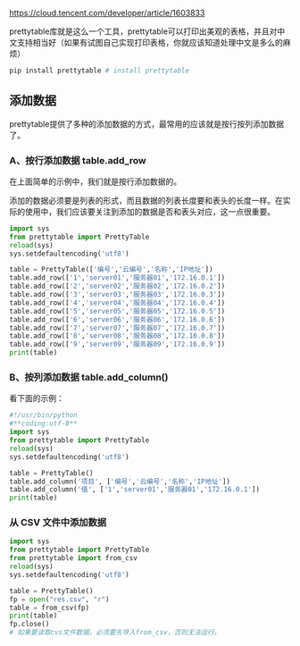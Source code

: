 
https://cloud.tencent.com/developer/article/1603833

prettytable库就是这么一个工具，prettytable可以打印出美观的表格，并且对中文支持相当好（如果有试图自己实现打印表格，你就应该知道处理中文是多么的麻烦）

```python
pip install prettytable # install prettytable
```

## **添加数据**

prettytable提供了多种的添加数据的方式，最常用的应该就是按行按列添加数据了。

### **A、按行添加数据 table.add_row**

在上面简单的示例中，我们就是按行添加数据的。

添加的数据必须要是列表的形式，而且数据的列表长度要和表头的长度一样。在实际的使用中，我们应该要关注到添加的数据是否和表头对应，这一点很重要。

```python
import sys
from prettytable import PrettyTable
reload(sys)
sys.setdefaultencoding('utf8')

table = PrettyTable(['编号','云编号','名称','IP地址'])
table.add_row(['1','server01','服务器01','172.16.0.1'])
table.add_row(['2','server02','服务器02','172.16.0.2'])
table.add_row(['3','server03','服务器03','172.16.0.3'])
table.add_row(['4','server04','服务器04','172.16.0.4'])
table.add_row(['5','server05','服务器05','172.16.0.5'])
table.add_row(['6','server06','服务器06','172.16.0.6'])
table.add_row(['7','server07','服务器07','172.16.0.7'])
table.add_row(['8','server08','服务器08','172.16.0.8'])
table.add_row(['9','server09','服务器09','172.16.0.9'])
print(table)
```



### **B、按列添加数据 table.add_column()**

看下面的示例：

```python
#!/usr/bin/python
#**coding:utf-8**
import sys
from prettytable import PrettyTable
reload(sys)
sys.setdefaultencoding('utf8')

table = PrettyTable()
table.add_column('项目', ['编号','云编号','名称','IP地址'])
table.add_column('值', ['1','server01','服务器01','172.16.0.1'])
print(table)
```

### 从 CSV 文件中添加数据

```python
import sys
from prettytable import PrettyTable
from prettytable import from_csv 
reload(sys)
sys.setdefaultencoding('utf8')

table = PrettyTable()
fp = open("res.csv", "r") 
table = from_csv(fp) 
print(table)
fp.close()
# 如果要读取cvs文件数据，必须要先导入from_csv，否则无法运行。
```


